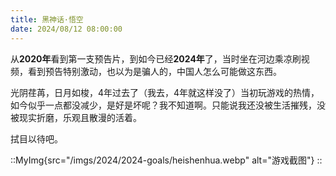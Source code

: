 ```yaml
---
title: 黑神话·悟空
date: 2024/08/12 08:00:00
---
```


从**2020年**看到第一支预告片，到如今已经**2024年**了，当时坐在河边乘凉刷视频，看到预告特别激动，也以为是骗人的，中国人怎么可能做这东西。

光阴荏苒，日月如梭，4年过去了（我去，4年就这样没了）当初玩游戏的热情，如今似乎一点都没减少，是好是坏呢？我不知道啊。只能说我还没被生活摧残，没被现实折磨，乐观且散漫的活着。

拭目以待吧。

::MyImg{src="/imgs/2024/2024-goals/heishenhua.webp" alt="游戏截图"}
::